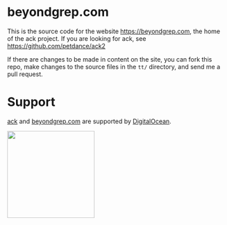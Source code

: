 # beyondgrep.com

This is the source code for the website https://beyondgrep.com, the
home of the ack project.  If you are looking for ack, see
https://github.com/petdance/ack2

If there are changes to be made in content on the site, you can
fork this repo, make changes to the source files in the `tt/`
directory, and send me a pull request.

# Support

[ack](https://github.com/beyondgrep/ack3) and [beyondgrep.com](https://beyondgrep.com) are supported by [DigitalOcean](https://m.do.co/c/6a437192f552).

<a href="https://m.do.co/c/6a437192f552">
  <img src="https://opensource.nyc3.cdn.digitaloceanspaces.com/attribution/assets/SVG/DO_Logo_horizontal_blue.svg" width="201px">
</a>
